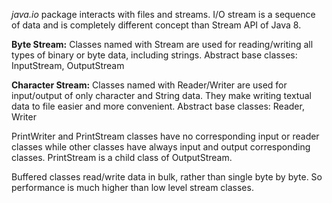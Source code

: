 
_java.io_ package interacts with files and streams. I/O stream is a sequence of data and is completely different concept than Stream API of Java 8.

**Byte Stream:** 
Classes named with Stream are used for reading/writing all types of binary or byte data, including strings.
Abstract base classes: InputStream, OutputStream

**Character Stream:** 
Classes named with Reader/Writer are used for input/output of only character and String data. They make writing textual data to file easier and more convenient.
Abstract base classes: Reader, Writer

PrintWriter and PrintStream classes have no corresponding input or reader classes while other classes have always input and output corresponding classes.
PrintStream is a child class of OutputStream. 
 
Buffered classes read/write data in bulk, rather than single byte by byte. So performance is much higher than low level stream classes. 

